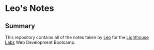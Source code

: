 # Leo's Notes
## Summary
This repository contains all of the notes taken by [Léo](https://github.com/mckennaleo) for the [Lighthouse Labs](www.lighthouselabs.ca) Web Development Bootcamp.